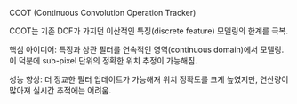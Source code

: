 CCOT (Continuous Convolution Operation Tracker)

CCOT는 기존 DCF가 가지던 이산적인 특징(discrete feature) 모델링의 한계를 극복.

핵심 아이디어: 특징과 상관 필터를 연속적인 영역(continuous domain)에서 모델링. 이 덕분에 sub-pixel 단위의 정확한 위치 추정이 가능해짐.

성능 향상: 더 정교한 필터 업데이트가 가능해져 위치 정확도를 크게 높였지만, 연산량이 많아져 실시간 추적에는 어려움.

